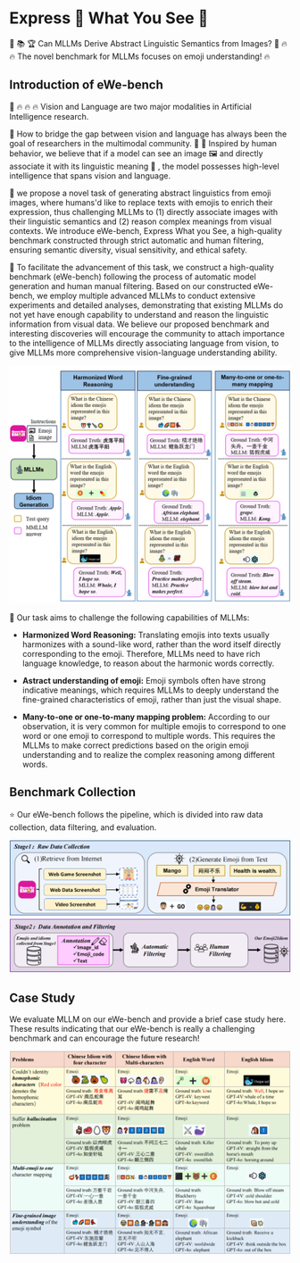 #  Express 💬 What You See 👀
🧐 📚 🏆 Can MLLMs Derive Abstract Linguistic Semantics from Images?
🤗 🔥 🔥 The novel benchmark for MLLMs focuses on emoji understanding! 🔥

## Introduction of eWe-bench
🤗 🔥 🔥 🔥 Vision and Language are two major modalities in Artificial Intelligence research.

🤔 How to bridge the gap between vision and language has always been the goal of researchers in the multimodal community.
🌟 🌟 Inspired by human behavior, we believe that if a model can see an image 🖼 and directly associate it with its linguistic meaning 📄 , the model possesses high-level intelligence that spans vision and language.


💯 we propose a novel task of generating abstract linguistics from emoji images, where humans'd like to replace texts with emojis to enrich their expression, thus challenging MLLMs to (1) directly associate images with their linguistic semantics and (2) reason complex meanings from visual contexts. We introduce eWe-bench, Express What you See, a high-quality benchmark constructed through strict automatic and human filtering, ensuring semantic diversity, visual sensitivity, and ethical safety.


💯 To facilitate the advancement of this task, we construct a high-quality benchmark (eWe-bench) following the process of automatic model generation and human manual filtering. 
Based on our constructed eWe-bench, we employ multiple advanced MLLMs to conduct extensive experiments and detailed analyses, demonstrating that existing MLLMs do not yet have enough capability to understand and reason the linguistic information from visual data.
We believe our proposed benchmark and interesting discoveries will encourage the community to attach importance to the intelligence of MLLMs directly associating language from vision, to give MLLMs more comprehensive vision-language understanding ability.

![Illustration of eWe-bench](/Images/Introduction.png "Illustration of Emoji2Idiom")

🤔 Our task aims to challenge the following capabilities of MLLMs:

- **Harmonized Word Reasoning:**
Translating emojis into texts usually harmonizes with a sound-like word, rather than the word itself directly corresponding to the emoji. Therefore, MLLMs need to have rich language knowledge, to reason about the harmonic words correctly.

- **Astract understanding of emoji:** Emoji symbols often have strong indicative meanings, which requires MLLMs to deeply understand the fine-grained characteristics of emoji, rather than just the visual shape.

- **Many-to-one or one-to-many mapping problem:** According to our observation, it is very common for multiple emojis to correspond to one word or one emoji to correspond to multiple words. This requires the MLLMs to make correct predictions based on the origin emoji understanding and to realize the complex reasoning among different words.

## Benchmark Collection
⭐ Our eWe-bench follows the pipeline, which is divided into raw data collection, data filtering, and evaluation.

![pipeline](/Images/pipe.png "pipeline")

## Case Study
We evaluate MLLM on our eWe-bench and provide a brief case study here. These results indicating that our eWe-bench is really a challenging benchmark and can encourage the future research!

![casestudy](/Images/caase.png "casestudy")
